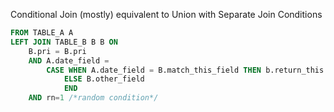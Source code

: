 Conditional Join (mostly) equivalent to Union with Separate Join Conditions

```sql
FROM TABLE_A A
LEFT JOIN TABLE_B B B ON 
    B.pri = B.pri 
    AND A.date_field =
        CASE WHEN A.date_field = B.match_this_field THEN b.return_this
            ELSE B.other_field
            END
    AND rn=1 /*random condition*/
```
